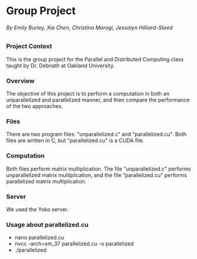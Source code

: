 # Group Project  
###### By Emily Burley, Xia Chen, Christina Marogi, Jessalyn Hilliard-Steed  

### Project Context  

This is the group project for the Parallel and Distributed Computing class taught by Dr. Debnath at Oakland University.

### Overview  

The objective of this project is to perform a computation in both an unparallelized and parallelized manner, and then compare the performance of the two approaches.  

### Files  

There are two program files: "unparallelized.c" and "parallelized.cu". Both files are written in C, but "parallelized.cu" is a CUDA file.  

### Computation  

Both files perform matrix multiplication. The file "unparallelized.c" performs unparallelized matrix multiplication, and the file "parallelized.cu" performs parallelized matrix multiplication.  

### Server

We used the Yoko server.

### Usage about parallelized.cu

- nano parallelized.cu
- nvcc -arch=sm_37 parallelized.cu -o parallelized
- ./parallelized
